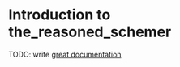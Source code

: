 # Introduction to the_reasoned_schemer

TODO: write [great documentation](http://jacobian.org/writing/what-to-write/)
